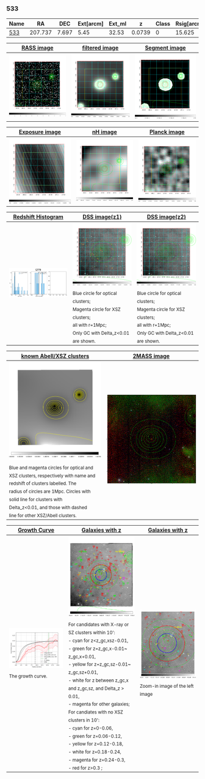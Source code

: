 <div STYLE="page-break-after: always;"></div>

### 533

|Name          |RA          |DEC      | Ext[arcm] | Ext_ml | z    | Class| Rsig[arcmin] | CRsig[c/s] | CR500[c/s] | R500[Mpc] |L500[erg/s]|F500[erg/s/cm^2]| M500[Msun]|Tx[keV]|beta|GC(XSZ,Delta_z<0.01)| GC(OPT,Delta_z<0.01)|GC|alias|
|--------------|------------|------------|---|---|-----------|--------|------|------|----|----|----|----|----|----|----|----|----|----|---|
|[533](script/533.md)     | 207.737       | 7.697       | 5.45    | 32.53   | 0.0739 | 0   | 15.625 |0.194 |0.181 |0.775 |4.599e+43 |3.443e-12 |1.422e+14 |2.722 |0.598 |-, |-, |-, |t279|

|[RASS image](../image/533/533_img.pdf)|[filtered image](../image/533/533_fil.pdf)|[Segment image](../image/533/533_seg.pdf)|
|-------------------|--------------------|-------------------|
| <img src="../image/533/533_img.png" width="300">  | <img src="../image/533/533_fil.png" width="300">   | <img src="../image/533/533_seg.png" width="300">  |

|[Exposure image](../image/533/533_mex.pdf)| [nH image](../image/533/533_nh.pdf)| [Planck image](../image/533/533_p.pdf)|
|-------------------|--------------------|-------------------|
|<img src="../image/533/533_mex.png" width="300">   | <img src="../image/533/533_nh.png" width="300">    | <img src="../image/533/533_p.png" width="300"> |

|[Redshift Histogram](../image/533/533_zg.pdf) | [DSS image(z1)](../image/533/533_dss_z1.pdf)      |  [DSS image(z2)](../image/533/533_dss_z2.pdf)    |
|-------------------|--------------------|-------------------|
|<img src="../image/533/533_zg.png" width="300"> |<img src="../image/533/533_dss_z1.png" width="300"> <sub><br>Blue circle for optical clusters; <br>Magenta circle for XSZ clusters; <br>all with r=1Mpc; <br>Only GC with Delta_z<0.01 are shown. </sub>| <img src="../image/533/533_dss_z2.png" width="300"><sub><br>Blue circle for optical clusters; <br>Magenta circle for XSZ clusters; <br>all with r=1Mpc; <br>Only GC with Delta_z<0.01 are shown. </sub> |

|[known Abell/XSZ clusters](../image/533/533_m.pdf) | [2MASS image](../image/533/533_2mass.pdf)      |
|-------------------|-------------------|
|<img src=../image/533/533_m.png width="300"> <sub><br>Blue and magenta circles for optical and <br>XSZ clusters, respectively with name and <br>redshift of clusters labelled. The <br>radius of circles are 1Mpc. Circles with <br>solid line for clusters with <br>Delta_z<0.01, and those with dashed <br>line for other XSZ/Abell clusters.        </sub>|<img src="../image/533/533_2mass.png" width="300">  |

|[Growth Curve](../image/533/533_gca_all.png) |[Galaxies with z](../image/533/533_opt_ned.pdf) |[Galaxies with z](../image/533/533_opt_ned_zoom.pdf) |
|-------------------|-------------------|-------------------|
| <img src="../image/533/533_gca_all.png" width="300"> <sub><br>The growth curve.</sub>| <img src=../image/533/533_opt_ned.png width="300"> <br><sub> For candidates with X-ray or SZ clusters within 10': <br> - cyan for z<z_gc,xsz-0.01, <br> - green for z=z_gc,x-0.01~ z_gc,x+0.01, <br> - yellow for z=z_gc,sz-0.01~ z_gc,sz+0.01, <br> - white for z between z_gc,x and z_gc,sz, and Delta_z > 0.01, <br> - magenta for other galaxies; <br>For candiates with no XSZ clusters in 10': <br> - cyan for z=0-0.06, <br> - green for z=0.06-0.12, <br> - yellow for z=0.12-0.18, <br> - white for z=0.18-0.24, <br> - magenta for z=0.24-0.3, <br> - red for z>0.3 ;  </sub>|<img src=../image/533/533_opt_ned_zoom.png width="300">  <br><sub> Zoom-in image of the left image</sub>|




